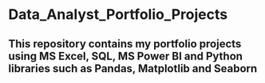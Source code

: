 # Data_Analyst_Portfolio_Projects

## This repository contains my portfolio projects using MS Excel, SQL, MS Power BI and Python libraries such as Pandas, Matplotlib and Seaborn